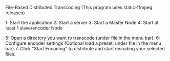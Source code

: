File-Based Distributed Transcoding (This program uses static-ffmpeg releases)

1: Start the application
2: Start a server
3: Start a Master Node
4: Start at least 1 slave/encoder Node

5: Open a directory you want to transcode (under file in the menu bar).
6: Configure encoder settings (Optional load a preset, under file in the menu bar)
7: Click "Start Encoding" to distribute and start encoding your selected files.
